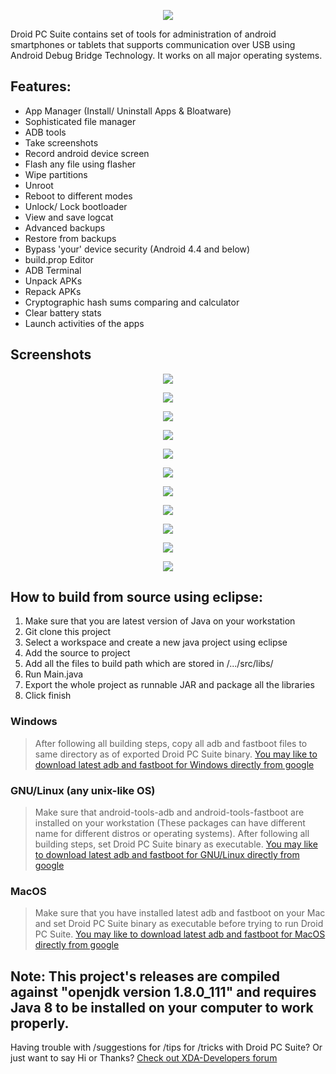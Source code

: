 <p align="center">
  <img src="https://raw.githubusercontent.com/kvsjxd/Droid-PC-Suite/master/Droid%20PC%20Suite/src/graphics/Splash.png">
</p>
Droid PC Suite contains set of tools for administration of android smartphones or tablets that supports communication over USB using Android Debug Bridge Technology. It works on all major operating systems.

## Features:
* App Manager (Install/ Uninstall Apps & Bloatware)
* Sophisticated file manager
* ADB tools
* Take screenshots
* Record android device screen
* Flash any file using flasher
* Wipe partitions
* Unroot
* Reboot to different modes
* Unlock/ Lock bootloader
* View and save logcat
* Advanced backups
* Restore from backups
* Bypass 'your' device security (Android 4.4 and below)
* build.prop Editor
* ADB Terminal
* Unpack APKs
* Repack APKs
* Cryptographic hash sums comparing and calculator
* Clear battery stats
* Launch activities of the apps

## Screenshots
<p align="center">
  <img src="https://github.com/kvsjxd/Droid-PC-Suite/raw/gh-pages/images/1.png">
</p>
<p align="center">
  <img src="https://github.com/kvsjxd/Droid-PC-Suite/raw/gh-pages/images/2.png">
</p>
<p align="center">
  <img src="https://github.com/kvsjxd/Droid-PC-Suite/raw/gh-pages/images/3.png">
</p>
<p align="center">
  <img src="https://github.com/kvsjxd/Droid-PC-Suite/raw/gh-pages/images/4.png">
</p>
<p align="center">
  <img src="https://github.com/kvsjxd/Droid-PC-Suite/raw/gh-pages/images/5.png">
</p>
<p align="center">
  <img src="https://github.com/kvsjxd/Droid-PC-Suite/raw/gh-pages/images/6.png">
</p>
<p align="center">
  <img src="https://github.com/kvsjxd/Droid-PC-Suite/raw/gh-pages/images/7.png">
</p>
<p align="center">
  <img src="https://github.com/kvsjxd/Droid-PC-Suite/raw/gh-pages/images/8.png">
</p>
<p align="center">
  <img src="https://github.com/kvsjxd/Droid-PC-Suite/raw/gh-pages/images/9.png">
</p>
<p align="center">
  <img src="https://github.com/kvsjxd/Droid-PC-Suite/raw/gh-pages/images/10.png">
</p>
<p align="center">
  <img src="https://github.com/kvsjxd/Droid-PC-Suite/raw/gh-pages/images/11.png">
</p>

## How to build from source using eclipse:
1. Make sure that you are latest version of Java on your workstation
2. Git clone this project
3. Select a workspace and create a new java project using eclipse
4. Add the source to project
5. Add all the files to build path which are stored in /.../src/libs/
6. Run Main.java
7. Export the whole project as runnable JAR and package all the libraries
8. Click finish

### Windows
> After following all building steps, copy all adb and fastboot files to same directory as of exported Droid PC Suite binary.
[You may like to download latest adb and fastboot for Windows directly from google](https://dl.google.com/android/repository/platform-tools-latest-windows.zip)

### GNU/Linux (any unix-like OS)
> Make sure that android-tools-adb and android-tools-fastboot are installed on your workstation (These packages can have different name for different distros or operating systems). After following all building steps, set Droid PC Suite binary as executable. [You may like to download latest adb and fastboot for GNU/Linux directly from google](https://dl.google.com/android/repository/platform-tools-latest-linux.zip)

### MacOS
> Make sure that you have installed latest adb and fastboot on your Mac and set Droid PC Suite binary as executable before trying to run Droid PC Suite. [You may like to download latest adb and fastboot for MacOS directly from google](https://dl.google.com/android/repository/platform-tools-latest-darwin.zip)
## Note: This project's releases are compiled against "openjdk version 1.8.0_111" and requires Java 8 to be installed on your computer to work properly.
Having trouble with /suggestions for /tips for /tricks with Droid PC Suite? Or just want to say Hi or Thanks? [Check out XDA-Developers forum](http://forum.xda-developers.com/android/development/tool-droid-pc-suite-t3398599)
